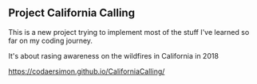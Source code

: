 ## Project California Calling

This is a new project trying to implement most of the stuff I've learned so far on my coding journey.

It's about rasing awareness on the wildfires in California in 2018

https://codaersimon.github.io/CaliforniaCalling/
